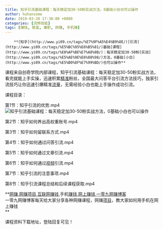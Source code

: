 ```yaml
---
title: 知乎引流基础课程：每天稳定加30-50粉实战方法，0基础小白也可以操作
author: huhansome
date: 2019-03-20 17:38:00 +0800
categories: [流弊技能]
tags: [赚钱, 致富, 兼职, 网赚, 手机赚]
---
```



        **[知乎](http://www.yi09.cn/tags/%E7%9F%A5%E4%B9%8E/)[引流](http://www.yi09.cn/tags/%E5%BC%95%E6%B5%81/)基础[课程](http://www.yi09.cn/tags/%E8%AF%BE%E7%A8%8B/)：每天稳定加30-50粉[实战](http://www.yi09.cn/tags/%E5%AE%9E%E6%88%98/)方法，0基础[小白](http://www.yi09.cn/tags/%E5%B0%8F%E7%99%BD/)也可以操作**

课程来自创奇学院内部课程，知乎引流基础课程：每天稳定加30-50粉实战方法，看完就能上手实操，迅速积累[精准](http://www.yi09.cn/tags/%E7%B2%BE%E5%87%86/)粉丝，全国最大问答平台引流方法技巧，独家引流技巧让你迅速引爆精准[流量](http://www.yi09.cn/tags/%E6%B5%81%E9%87%8F/)，无需经验小白也能上手操作成功引流。

课程目录：

第1节：知乎引流的优势.mp4![知乎引流基础课程：每天稳定加30-50粉实战方法，0基础小白也可以操作](http://www.yi09.cn/zb_users/upload/2021/07/20210712223124162610028428670.jpeg)

第2节：知乎如何养出高权重账号.mp4

第3节：知乎如何留联系方式.mp4

第4节：知乎如何通过问答引流.mp4

第5节：知乎如何通过文章引流.mp4

第6节：知乎如何通过[视频](http://www.yi09.cn/tags/shipin/)引流.mp4

第7节：知乎引流的注意事项.mp4

第8节：知乎引流课程总结和后续课程获取.mp4

  

**[网赚](http://www.yi09.cn/tags/%E7%BD%91%E8%B5%9A/),[网赚项目](http://www.yi09.cn/tags/%E7%BD%91%E8%B5%9A%E9%A1%B9%E7%9B%AE/),[互联网赚钱](http://www.yi09.cn/tags/%E4%BA%92%E8%81%94%E7%BD%91%E8%B5%9A%E9%92%B1/),手机[赚钱](http://www.yi09.cn/tags/%E8%B5%9A%E9%92%B1/),[网上赚钱](http://www.yi09.cn/tags/%E7%BD%91%E4%B8%8A%E8%B5%9A%E9%92%B1/),[一零九网赚博客](http://www.yi09.cn/tags/%E4%B8%80%E9%9B%B6%E4%B9%9D%E7%BD%91%E8%B5%9A%E5%8D%9A%E5%AE%A2/)  
一零九网赚博客每天给大家分享各种网赚课程，网赚[项目](http://www.yi09.cn/tags/%E9%A1%B9%E7%9B%AE/)，教大家如何用手机在网上赚钱  
**  
  
  

课程资料下载地址，登陆回复可见！

